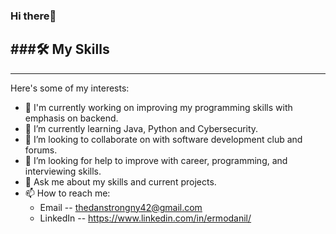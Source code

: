 ### Hi there👋

###🛠️ My Skills
-------------------------------------------------------------------

-------------------------------------------------------------------

Here's some of my interests:

- 🔭 I'm currently working on improving my programming skills with emphasis on backend.
- 🌱 I’m currently learning Java, Python and Cybersecurity.
- 👯 I’m looking to collaborate on with software development club and forums.
- 🤔 I’m looking for help to improve with career, programming, and interviewing skills.
- 💬 Ask me about my skills and current projects.
- 📫 How to reach me: 
     * Email -- thedanstrongny42@gmail.com
     * LinkedIn -- https://www.linkedin.com/in/ermodanil/



